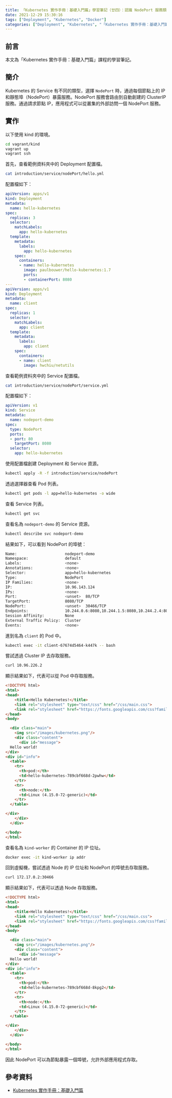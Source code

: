 ```yaml
---
title: 「Kubernetes 實作手冊：基礎入門篇」學習筆記（廿四）：認識 NodePort 服務類型
date: 2021-12-29 15:30:16
tags: ["Deployment", "Kubernetes", "Docker"]
categories: ["Deployment", "Kubernetes", "「Kubernetes 實作手冊：基礎入門篇」Study Notes"]
---
```


## 前言

本文為「Kubernetes 實作手冊：基礎入門篇」課程的學習筆記。

## 簡介

Kubernetes 的 Service 有不同的類型，選擇 `NodePort` 時，通過每個節點上的 IP 和靜態埠（NodePort）暴露服務。NodePort 服務會路由到自動創建的 ClusterIP 服務。通過請求節點 IP，應用程式可以從叢集的外部訪問一個 NodePort 服務。

## 實作

以下使用 kind 的環境。

```bash
cd vagrant/kind
vagrant up
vagrant ssh
```

首先，查看範例資料夾中的 Deployment 配置檔。

```bash
cat introduction/service/nodePort/hello.yml
```

配置檔如下：

```yaml
apiVersion: apps/v1
kind: Deployment
metadata:
  name: hello-kubernetes
spec:
  replicas: 3
  selector:
    matchLabels:
      app: hello-kubernetes
  template:
    metadata:
      labels:
        app: hello-kubernetes
    spec:
      containers:
      - name: hello-kubernetes
        image: paulbouwer/hello-kubernetes:1.7
        ports:
        - containerPort: 8080
---
apiVersion: apps/v1
kind: Deployment
metadata:
  name: client
spec:
  replicas: 1
  selector:
    matchLabels:
      app: client
  template:
    metadata:
      labels:
        app: client
    spec:
      containers:
      - name: client
        image: hwchiu/netutils
```

查看範例資料夾中的 Service 配置檔。

```bash
cat introduction/service/nodePort/service.yml
```

配置檔如下：

```yaml
apiVersion: v1
kind: Service
metadata:
  name: nodeport-demo
spec:
  type: NodePort
  ports:
  - port: 80
    targetPort: 8080
  selector:
    app: hello-kubernetes
```

使用配置檔創建 Deployment 和 Service 資源。

```bash
kubectl apply -R -f introduction/service/nodePort
```

透過選擇器查看 Pod 列表。

```bash
kubectl get pods -l app=hello-kubernetes -o wide
```

查看 Service 列表。

```bash
kubectl get svc
```

查看名為 `nodeport-demo` 的 Service 資源。

```bash
kubectl describe svc nodeport-demo
```

結果如下，可以看到 NodePort 的埠號：

```bash
Name:                     nodeport-demo
Namespace:                default
Labels:                   <none>
Annotations:              <none>
Selector:                 app=hello-kubernetes
Type:                     NodePort
IP Families:              <none>
IP:                       10.96.143.124
IPs:                      <none>
Port:                     <unset>  80/TCP
TargetPort:               8080/TCP
NodePort:                 <unset>  30466/TCP
Endpoints:                10.244.0.6:8080,10.244.1.5:8080,10.244.2.4:8080
Session Affinity:         None
External Traffic Policy:  Cluster
Events:                   <none>
```

進到名為 `client` 的 Pod 中。

```bash
kubectl exec -it client-67674d5464-k447k -- bash
```

嘗試透過 Cluster IP 去存取服務。

```bash
curl 10.96.226.2
```

顯示結果如下，代表可以從 Pod 中存取服務。

```html
<!DOCTYPE html>
<html>
<head>
    <title>Hello Kubernetes!</title>
    <link rel="stylesheet" type="text/css" href="/css/main.css">
    <link rel="stylesheet" href="https://fonts.googleapis.com/css?family=Ubuntu:300" >
</head>
<body>

  <div class="main">
    <img src="/images/kubernetes.png"/>
    <div class="content">
      <div id="message">
  Hello world!
</div>
<div id="info">
  <table>
    <tr>
      <th>pod:</th>
      <td>hello-kubernetes-789cbf668d-2pwhw</td>
    </tr>
    <tr>
      <th>node:</th>
      <td>Linux (4.15.0-72-generic)</td>
    </tr>
  </table>

</div>
    </div>
  </div>

</body>
</html>
```

查看名為 `kind-worker` 的 Container 的 IP 位址。

```bash
docker exec -it kind-worker ip addr
```

回到虛擬機，嘗試透過 Node 的 IP 位址和 NodePort 的埠號去存取服務。

```bash
curl 172.17.0.2:30466
```

顯示結果如下，代表可以透過 Node 存取服務。

```html
<!DOCTYPE html>
<html>
<head>
    <title>Hello Kubernetes!</title>
    <link rel="stylesheet" type="text/css" href="/css/main.css">
    <link rel="stylesheet" href="https://fonts.googleapis.com/css?family=Ubuntu:300" >
</head>
<body>

  <div class="main">
    <img src="/images/kubernetes.png"/>
    <div class="content">
      <div id="message">
  Hello world!
</div>
<div id="info">
  <table>
    <tr>
      <th>pod:</th>
      <td>hello-kubernetes-789cbf668d-8kpg2</td>
    </tr>
    <tr>
      <th>node:</th>
      <td>Linux (4.15.0-72-generic)</td>
    </tr>
  </table>

</div>
    </div>
  </div>

</body>
</html>
```

因此 NodePort 可以為節點暴露一個埠號，允許外部應用程式存取。

## 參考資料

- [Kubernetes 實作手冊：基礎入門篇](https://hiskio.com/courses/349/about)
